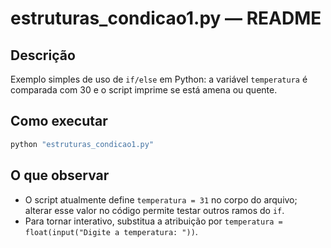 # estruturas_condicao1.py — README

Descrição
--------
Exemplo simples de uso de `if/else` em Python: a variável `temperatura` é comparada com 30 e o script imprime se está amena ou quente.

Como executar
---------------
```powershell
python "estruturas_condicao1.py"
```

O que observar
---------------
- O script atualmente define `temperatura = 31` no corpo do arquivo; alterar esse valor no código permite testar outros ramos do `if`.
- Para tornar interativo, substitua a atribuição por `temperatura = float(input("Digite a temperatura: "))`.

